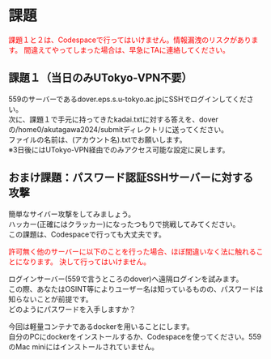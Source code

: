 # 課題
<span style="color: red; ">
課題１と２は、Codespaceで行ってはいけません。情報漏洩のリスクがあります。  
間違えてやってしまった場合は、早急にTAに連絡してください。
</span>


## 課題１（当日のみUTokyo-VPN不要）
559のサーバーであるdover.eps.s.u-tokyo.ac.jpにSSHでログインしてください。  
次に、課題１で手元に持ってきたkadai.txtに対する答えを、doverの/home0/akutagawa2024/submitディレクトリに送ってください。  
ファイルの名前は、(アカウント名).txtでお願いします。  
※3日後にはUTokyo-VPN経由でのみアクセス可能な設定に戻します。


## おまけ課題：パスワード認証SSHサーバーに対する攻撃
簡単なサイバー攻撃をしてみましょう。  
ハッカー(正確にはクラッカー)になったつもりで挑戦してみてください。  
この課題は、Codespaceで行っても大丈夫です。

<span style="color: red; ">
許可無く他のサーバーに以下のことを行った場合、ほぼ間違いなく法に触れることになります。  
決して行ってはいけません。  
</span>

ログインサーバー(559で言うところのdover)へ遠隔ログインを試みます。  
この際、あなたはOSINT等によりユーザー名は知っているものの、パスワードは知らないことが前提です。  
どのようにパスワードを入手しますか？



今回は軽量コンテナであるdockerを用いることにします。  
自分のPCにdockerをインストールするか、Codespaceを使ってください。559のMac miniにはインストールされていません。
